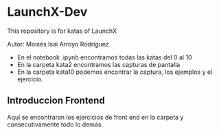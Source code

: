 # LaunchX-Dev

This repository is for katas of LaunchX

Autor: Moisés Isaí Arroyo Rodríguez

- En el notebook .ipynb encontramos todas las katas del 0 al 10
- En la carpeta kata2 encontramos las capturas de pantalla
- En la carpeta kata10 podemos encontrar la captura, los ejemplos y el ejercicio.

## Introduccion Frontend

Aquí se encontraran los ejercicios de front end en la carpeta y consecutivamente todo lo demás. 
